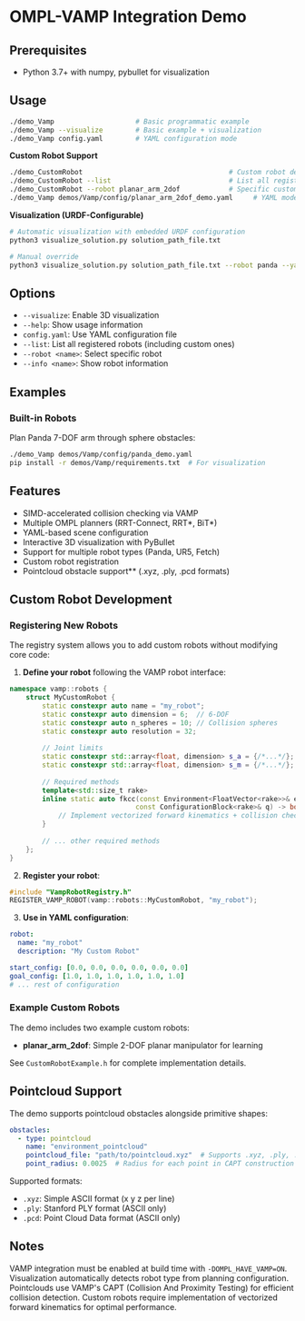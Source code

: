 # OMPL-VAMP Integration Demo

## Prerequisites
- Python 3.7+ with numpy, pybullet for visualization

## Usage
```bash
./demo_Vamp                    # Basic programmatic example
./demo_Vamp --visualize        # Basic example + visualization  
./demo_Vamp config.yaml        # YAML configuration mode
```

**Custom Robot Support**
```bash
./demo_CustomRobot                                    # Custom robot demo
./demo_CustomRobot --list                             # List all registered robots  
./demo_CustomRobot --robot planar_arm_2dof            # Specific custom robot
./demo_Vamp demos/Vamp/config/planar_arm_2dof_demo.yaml     # YAML mode with custom robot
```

**Visualization (URDF-Configurable)**
```bash
# Automatic visualization with embedded URDF configuration
python3 visualize_solution.py solution_path_file.txt

# Manual override
python3 visualize_solution.py solution_path_file.txt --robot panda --yaml-config config.yaml
```

## Options
- `--visualize`: Enable 3D visualization
- `--help`: Show usage information
- `config.yaml`: Use YAML configuration file
- `--list`: List all registered robots (including custom ones)
- `--robot <name>`: Select specific robot
- `--info <name>`: Show robot information

## Examples

### Built-in Robots
Plan Panda 7-DOF arm through sphere obstacles:
```bash
./demo_Vamp demos/Vamp/config/panda_demo.yaml
pip install -r demos/Vamp/requirements.txt  # For visualization
```

## Features
- SIMD-accelerated collision checking via VAMP
- Multiple OMPL planners (RRT-Connect, RRT*, BiT*)
- YAML-based scene configuration
- Interactive 3D visualization with PyBullet
- Support for multiple robot types (Panda, UR5, Fetch)
- Custom robot registration
- Pointcloud obstacle support** (.xyz, .ply, .pcd formats)

## Custom Robot Development

### Registering New Robots

The registry system allows you to add custom robots without modifying core code:

1. **Define your robot** following the VAMP robot interface:
```cpp
namespace vamp::robots {
    struct MyCustomRobot {
        static constexpr auto name = "my_robot";
        static constexpr auto dimension = 6;  // 6-DOF
        static constexpr auto n_spheres = 10; // Collision spheres
        static constexpr auto resolution = 32;
        
        // Joint limits
        static constexpr std::array<float, dimension> s_a = {/*...*/};
        static constexpr std::array<float, dimension> s_m = {/*...*/};
        
        // Required methods
        template<std::size_t rake>
        inline static auto fkcc(const Environment<FloatVector<rake>>& env,
                               const ConfigurationBlock<rake>& q) -> bool {
            // Implement vectorized forward kinematics + collision checking
        }
        
        // ... other required methods
    };
}
```

2. **Register your robot**:
```cpp
#include "VampRobotRegistry.h"
REGISTER_VAMP_ROBOT(vamp::robots::MyCustomRobot, "my_robot");
```

3. **Use in YAML configuration**:
```yaml
robot:
  name: "my_robot"
  description: "My Custom Robot"

start_config: [0.0, 0.0, 0.0, 0.0, 0.0, 0.0]
goal_config: [1.0, 1.0, 1.0, 1.0, 1.0, 1.0]
# ... rest of configuration
```

### Example Custom Robots

The demo includes two example custom robots:

- **planar_arm_2dof**: Simple 2-DOF planar manipulator for learning

See `CustomRobotExample.h` for complete implementation details.

## Pointcloud Support
The demo supports pointcloud obstacles alongside primitive shapes:

```yaml
obstacles:
  - type: pointcloud
    name: "environment_pointcloud"
    pointcloud_file: "path/to/pointcloud.xyz"  # Supports .xyz, .ply, .pcd
    point_radius: 0.0025  # Radius for each point in CAPT construction
```

Supported formats:
- `.xyz`: Simple ASCII format (x y z per line)
- `.ply`: Stanford PLY format (ASCII only)
- `.pcd`: Point Cloud Data format (ASCII only)

## Notes
VAMP integration must be enabled at build time with `-DOMPL_HAVE_VAMP=ON`.
Visualization automatically detects robot type from planning configuration.
Pointclouds use VAMP's CAPT (Collision And Proximity Testing) for efficient collision detection.
Custom robots require implementation of vectorized forward kinematics for optimal performance. 